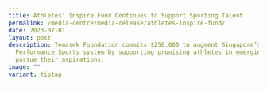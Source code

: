 ```yaml
---
title: Athletes' Inspire Fund Continues to Support Sporting Talent
permalink: /media-centre/media-release/athletes-inspire-fund/
date: 2023-07-01
layout: post
description: Temasek Foundation commits $250,000 to augment Singapore’s High
  Performance Sports system by supporting promising athletes in emerging sports
  pursue their aspirations.
image: ""
variant: tiptap
---
```

